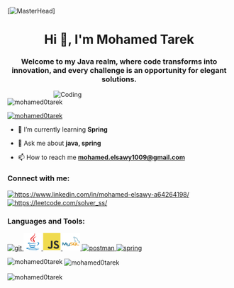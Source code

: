 [![MasterHead](https://i.pinimg.com/564x/1f/e3/ef/1fe3ef0051ad798e72765cfa84c76ce1.jpg)]

<h1 align="center">Hi 👋, I'm Mohamed Tarek</h1>
<h3 align="center">Welcome to my Java realm, where code transforms into innovation, and every challenge is an opportunity for elegant solutions.</h3>
<img align="right" alt="Coding" width="400" src="https://cdn.dribbble.com/users/1162077/screenshots/4649464/skatter-programmer.gif">


<p align="left"> <img src="https://komarev.com/ghpvc/?username=mohamed0tarek&label=Profile%20views&color=0e75b6&style=flat" alt="mohamed0tarek" /> </p>

<p align="left"> <a href="https://github.com/ryo-ma/github-profile-trophy"><img src="https://github-profile-trophy.vercel.app/?username=mohamed0tarek" alt="mohamed0tarek" /></a> </p>

- 🌱 I’m currently learning **Spring**

- 💬 Ask me about **java, spring**

- 📫 How to reach me **mohamed.elsawy1009@gmail.com**

<h3 align="left">Connect with me:</h3>
<p align="left">
<a href="https://linkedin.com/in/https://www.linkedin.com/in/mohamed-elsawy-a64264198/" target="blank"><img align="center" src="https://raw.githubusercontent.com/rahuldkjain/github-profile-readme-generator/master/src/images/icons/Social/linked-in-alt.svg" alt="https://www.linkedin.com/in/mohamed-elsawy-a64264198/" height="30" width="40" /></a>
<a href="https://www.leetcode.com/https://leetcode.com/solver_ss/" target="blank"><img align="center" src="https://raw.githubusercontent.com/rahuldkjain/github-profile-readme-generator/master/src/images/icons/Social/leet-code.svg" alt="https://leetcode.com/solver_ss/" height="30" width="40" /></a>
</p>

<h3 align="left">Languages and Tools:</h3>
<p align="left"> <a href="https://git-scm.com/" target="_blank" rel="noreferrer"> <img src="https://www.vectorlogo.zone/logos/git-scm/git-scm-icon.svg" alt="git" width="40" height="40"/> </a> <a href="https://www.java.com" target="_blank" rel="noreferrer"> <img src="https://raw.githubusercontent.com/devicons/devicon/master/icons/java/java-original.svg" alt="java" width="40" height="40"/> </a> <a href="https://developer.mozilla.org/en-US/docs/Web/JavaScript" target="_blank" rel="noreferrer"> <img src="https://raw.githubusercontent.com/devicons/devicon/master/icons/javascript/javascript-original.svg" alt="javascript" width="40" height="40"/> </a> <a href="https://www.mysql.com/" target="_blank" rel="noreferrer"> <img src="https://raw.githubusercontent.com/devicons/devicon/master/icons/mysql/mysql-original-wordmark.svg" alt="mysql" width="40" height="40"/> </a> <a href="https://postman.com" target="_blank" rel="noreferrer"> <img src="https://www.vectorlogo.zone/logos/getpostman/getpostman-icon.svg" alt="postman" width="40" height="40"/> </a> <a href="https://spring.io/" target="_blank" rel="noreferrer"> <img src="https://www.vectorlogo.zone/logos/springio/springio-icon.svg" alt="spring" width="40" height="40"/> </a> </p>

<p><img align="left" src="https://github-readme-stats.vercel.app/api/top-langs?username=mohamed0tarek&show_icons=true&locale=en&layout=compact" alt="mohamed0tarek" /></p>

<p>&nbsp;<img align="center" src="https://github-readme-stats.vercel.app/api?username=mohamed0tarek&show_icons=true&locale=en" alt="mohamed0tarek" /></p>

<p><img align="center" src="https://github-readme-streak-stats.herokuapp.com/?user=mohamed0tarek&" alt="mohamed0tarek" /></p>
